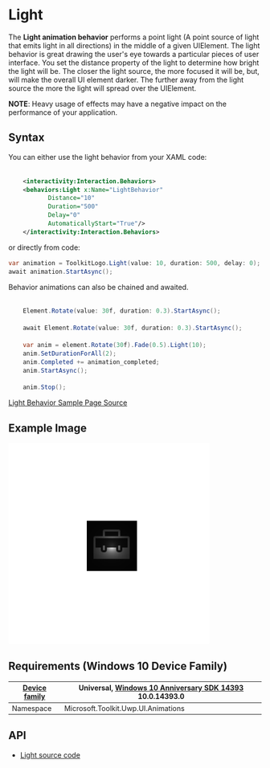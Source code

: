 # Light

The **Light animation behavior** performs a point light (A point source of light that emits light in all directions) in the middle of a given UIElement. 
The light behavior is great drawing the user's eye towards a particular pieces of user interface. You set the distance property of the 
light to determine how bright the light will be. The closer the light source, the more focused it will be, but, will make the overall UI element darker.
The further away from the light source the more the light will spread over the UIElement.

**NOTE**:  Heavy usage of effects may have a negative impact on the performance of your application. 

## Syntax

You can either use the light behavior from your XAML code:

```xml

    <interactivity:Interaction.Behaviors>
    <behaviors:Light x:Name="LightBehavior" 
           Distance="10" 
           Duration="500" 
           Delay="0" 
           AutomaticallyStart="True"/>
    </interactivity:Interaction.Behaviors>

```

or directly from code:

```csharp
var animation = ToolkitLogo.Light(value: 10, duration: 500, delay: 0); 
await animation.StartAsync();

```

Behavior animations can also be chained and awaited.

```csharp

    Element.Rotate(value: 30f, duration: 0.3).StartAsync();

    await Element.Rotate(value: 30f, duration: 0.3).StartAsync();

    var anim = element.Rotate(30f).Fade(0.5).Light(10);
    anim.SetDurationForAll(2);
    anim.Completed += animation_completed;
    anim.StartAsync();

    anim.Stop();

```

[Light Behavior Sample Page Source](https://github.com/Microsoft/UWPCommunityToolkit/tree/master/Microsoft.Toolkit.Uwp.SampleApp/SamplePages/Light)

## Example Image

![Light Behavior animation](../resources/images/Animations-Light.gif "Light Behavior")

## Requirements (Windows 10 Device Family)

| [Device family](http://go.microsoft.com/fwlink/p/?LinkID=526370) | Universal, [Windows 10 Anniversary SDK 14393](https://blogs.windows.com/windowsexperience/2016/07/18/build14393/) 10.0.14393.0 |
| --- | --- |
| Namespace | Microsoft.Toolkit.Uwp.UI.Animations |

## API

* [Light source code](https://github.com/Microsoft/UWPCommunityToolkit/blob/master/Microsoft.Toolkit.Uwp.UI.Animations/Behaviors/Light.cs)


